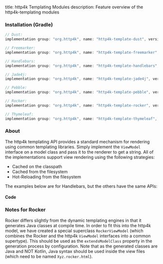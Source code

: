 title: http4k Templating Modules
description: Feature overview of the http4k-templating modules

### Installation (Gradle)

```groovy
// Dust: 
implementation group: "org.http4k", name: "http4k-template-dust", version: "4.34.0.4"

// Freemarker: 
implementation group: "org.http4k", name: "http4k-template-freemarker", version: "4.34.0.4"

// Handlebars: 
implementation group: "org.http4k", name: "http4k-template-handlebars", version: "4.34.0.4"

// Jade4j: 
implementation group: "org.http4k", name: "http4k-template-jade4j", version: "4.34.0.4"

// Pebble: 
implementation group: "org.http4k", name: "http4k-template-pebble", version: "4.34.0.4"

// Rocker: 
implementation group: "org.http4k", name: "http4k-template-rocker", version: "4.34.0.4"

// Thymeleaf: 
implementation group: "org.http4k", name: "http4k-template-thymeleaf", version: "4.34.0.4"
```

### About
The http4k templating API provides a standard mechanism for rendering using common templating libraries. Simply implement the `ViewModel` interface on a model class and pass it to the renderer to get a string. All of the implementations support view rendering using the following strategies:

* Cached on the classpath
* Cached from the filesystem
* Hot-Reloading from the filesystem

The examples below are for Handlebars, but the others have the same APIs:

#### Code  [<img class="octocat"/>](https://github.com/http4k/http4k/blob/master/src/docs/guide/reference/templating/example.kt)

<script src="https://gist-it.appspot.com/https://github.com/http4k/http4k/blob/master/src/docs/guide/reference/templating/example.kt"></script>

### Notes for Rocker
Rocker differs slightly from the dynamic templating engines in that it generates Java classes at compile time. In order to fit this into the http4k model, we have created a special superclass `RockerViewModel` (which combines the Rocker and the http4k `ViewModel` interfaces into a common supertype). This should be used as the `extendsModelClass` property in the generation process by configuration. Note that as the generated classes are Java and NOT Kotlin, Java syntax should be used inside the view files (which need to be named `Xyz.rocker.html`).

[http4k]: https://http4k.org
